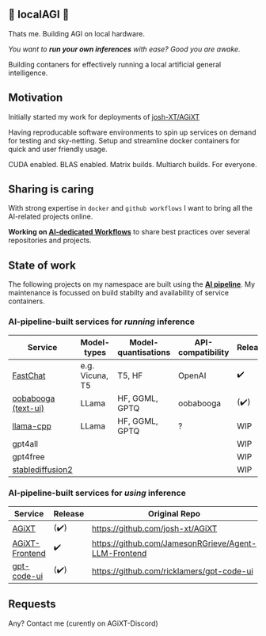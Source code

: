 ## 🧮 localAGI 🧮
Thats me. Building AGI on local hardware.

*You want to **run your own inferences** with ease? Good you are awake.*


Building contaners for effectively running a local artificial general intelligence.

## Motivation

Initially started my work for deployments of [josh-XT/AGiXT](https://github.com/Josh-XT/AGiXT)

Having reproducable software environments to spin up services on demand for testing and sky-netting.
Setup and streamline docker containers for quick and user friendly usage.

CUDA enabled. BLAS enabled. Matrix builds. Multiarch builds. For everyone.

## Sharing is caring

With strong expertise in `docker` and `github workflows` I want to bring all the AI-related projects online.

**Working on [AI-dedicated Workflows](https://github.com/localagi/ai-dedicated-workflows)** to share best practices over several repositories and projects.

## State of work

The following projects on my namespace are built using the **[AI pipeline](https://github.com/localagi/ai-dedicated-workflows)**.
My maintenance is focussed on build stabilty and availability of service containers.

### AI-pipeline-built services for *running* inference
| Service                                                      | Model-types     | Model-quantisations | API-compatibility | Release              | Original Repo |
---------------------------------------------|-----------------|---------------------|-------------------|----------------------|---------------|
| [FastChat](https://github.com/localagi/FastChat-docker)       | e.g. Vicuna, T5 | T5, HF              | OpenAI            | :heavy_check_mark:   | https://github.com/lm-sys/FastChat |
| [oobabooga (text-ui)](https://github.com/localagi/oobabooga-docker)     | LLama           | HF, GGML, GPTQ      | oobabooga         | (:heavy_check_mark:) | https://github.com/oobabooga/text-generation-webui |
| [llama-cpp](https://github.com/localagi/llama-cpp-server)     | LLama           | HF, GGML, GPTQ      | ?                 | WIP | https://github.com/abetlen/llama-cpp-python |
| gpt4all | | | | WIP |  |
| gpt4free | | | | WIP |  |
| [stablediffusion2](https://github.com/localagi/stablediffusion2-docker) |        |                     |                   |                     WIP  | |

### AI-pipeline-built services for *using* inference
| Service                                                                |  Release              | Original Repo |
|------------------------------------------------------------------------|-----------------------|---------------|
| [AGiXT](https://github.com/localagi/agent-llm)                         | (:heavy_check_mark:)  | https://github.com/josh-xt/AGiXT |
| [AGiXT-Frontend](https://github.com/localagi/agent-llm-frontend)       | :heavy_check_mark:    | https://github.com/JamesonRGrieve/Agent-LLM-Frontend |
| [gpt-code-ui](https://github.com/localagi/gpt-code-ui-docker)          | (:heavy_check_mark:)  | https://github.com/ricklamers/gpt-code-ui |




## Requests
Any? Contact me (curently on AGiXT-Discord)



<!--
**localagi/localAGI** is a ✨ _special_ ✨ repository because its `README.md` (this file) appears on your GitHub profile.

Here are some ideas to get you started:

- 
- 🌱 I’m currently learning ...
- 👯 I’m looking to collaborate on ...
- 🤔 I’m looking for help with ...
- 💬 Ask me about ...
- 📫 How to reach me: ...
- 😄 Pronouns: ...
- ⚡ Fun fact: ...
-->
